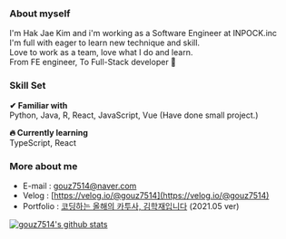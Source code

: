 ### About myself
I'm Hak Jae Kim and i'm working as a Software Engineer at INPOCK.inc<br>
I'm full with eager to learn new technique and skill.<br>
Love to work as a team, love what I do and learn.<br>
From FE engineer, To Full-Stack developer 🦾

### Skill Set
**✔ Familiar with**<br>
Python, Java, R, React, JavaScript, Vue (Have done small project.)

**🔥 Currently learning**<br>
TypeScript, React

### More about me
* E-mail : [gouz7514@naver.com](gouz7514@naver.com)
* Velog : [https://velog.io/@gouz7514](https://velog.io/@gouz7514)
* Portfolio : [코딩하는 올해의 카투사, 김학재입니다](https://drive.google.com/file/d/17CMoF6UMcRWnhMEA9idDGH6BYaTK8D1b/view?usp=sharing) (2021.05 ver)


[![gouz7514's github stats](https://github-readme-stats-gouz7514.vercel.app/api?username=gouz7514)](https://github.com/anuraghazra/github-readme-stats)

<!--
**gouz7514/gouz7514** is a ✨ _special_ ✨ repository because its `README.md` (this file) appears on your GitHub profile.

Here are some ideas to get you started:

- 🔭 I’m currently working on ...
- 🌱 I’m currently learning ...
- 👯 I’m looking to collaborate on ...
- 🤔 I’m looking for help with ...
- 💬 Ask me about ...
- 📫 How to reach me: ...
- 😄 Pronouns: ...
- ⚡ Fun fact: ...
-->
